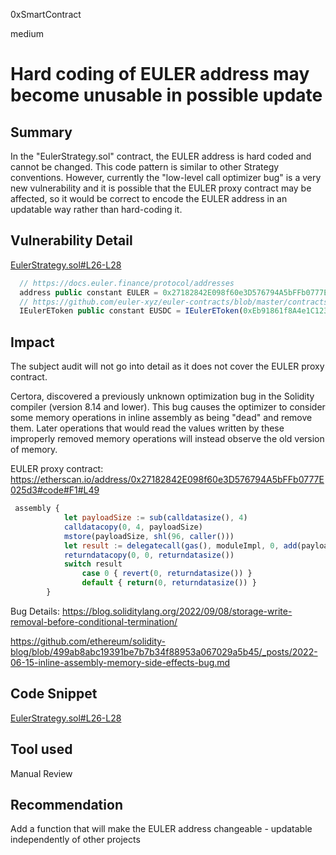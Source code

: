 0xSmartContract

medium

# Hard coding of EULER address may become unusable in possible update

## Summary
In the "EulerStrategy.sol" contract, the EULER address is hard coded and cannot be changed. This code pattern is similar to other Strategy conventions.
However, currently the "low-level call optimizer bug" is a very new vulnerability and it is possible that the EULER proxy contract may be affected, so it would be correct to encode the EULER address in an updatable way rather than hard-coding it.




## Vulnerability Detail

[EulerStrategy.sol#L26-L28](https://github.com/sherlock-audit/2022-09-sherlock/blob/main/sherlock-v2-core/contracts/strategy/EulerStrategy.sol#L26-L28)
```js
  // https://docs.euler.finance/protocol/addresses
  address public constant EULER = 0x27182842E098f60e3D576794A5bFFb0777E025d3;
  // https://github.com/euler-xyz/euler-contracts/blob/master/contracts/modules/EToken.sol
  IEulerEToken public constant EUSDC = IEulerEToken(0xEb91861f8A4e1C12333F42DCE8fB0Ecdc28dA716);

```




## Impact

The subject audit will not go into detail as it does not cover the EULER proxy contract.

Certora, discovered a previously unknown optimization bug in the Solidity compiler (version 8.14 and lower). This bug causes the optimizer to consider some memory operations in inline assembly as being "dead" and remove them. Later operations that would read the values written by these improperly removed memory operations will instead observe the old version of memory.

EULER proxy contract:
https://etherscan.io/address/0x27182842E098f60e3D576794A5bFFb0777E025d3#code#F1#L49

```js
 assembly {
            let payloadSize := sub(calldatasize(), 4)
            calldatacopy(0, 4, payloadSize)
            mstore(payloadSize, shl(96, caller()))
            let result := delegatecall(gas(), moduleImpl, 0, add(payloadSize, 20), 0, 0)
            returndatacopy(0, 0, returndatasize())
            switch result
                case 0 { revert(0, returndatasize()) }
                default { return(0, returndatasize()) }
        }
```

Bug Details:
https://blog.soliditylang.org/2022/09/08/storage-write-removal-before-conditional-termination/

https://github.com/ethereum/solidity-blog/blob/499ab8abc19391be7b7b34f88953a067029a5b45/_posts/2022-06-15-inline-assembly-memory-side-effects-bug.md


## Code Snippet
[EulerStrategy.sol#L26-L28](https://github.com/sherlock-audit/2022-09-sherlock/blob/main/sherlock-v2-core/contracts/strategy/EulerStrategy.sol#L26-L28)

## Tool used

Manual Review

## Recommendation
Add a function that will make the EULER address changeable - updatable independently of other projects
